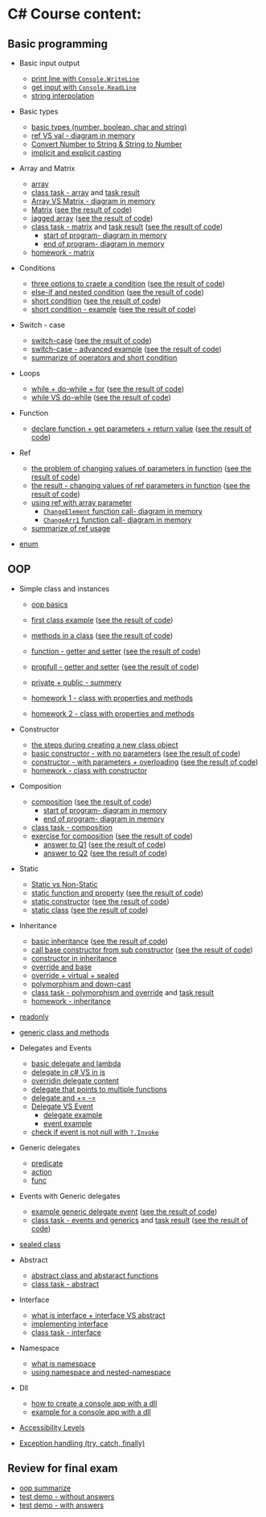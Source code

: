 # C# Course content:

## Basic programming
* Basic input output
    * [print line with `Console.WriteLine`](https://github.com/bsharabi/CSharp/tree/master/Day%2001%20-%2021.10.2018/00_MyFirstSln/MyFirstProj/Program.cs)
    * [get input with `Console.ReadLine`](https://github.com/bsharabi/CSharp/tree/master/Day%2001%20-%2021.10.2018/02_readValue/readValue/Program.cs)
    * [string interpolation](https://github.com/bsharabi/CSharp/tree/master/Day%2002%20-%2029.10.2018/05_String%20Interpolation/String%20Interpolation/Program.cs)

* Basic types
    * [basic types (number, boolean, char and string)](https://github.com/bsharabi/CSharp/tree/master/Day%2001%20-%2021.10.2018/01_VarTypes/VarTypes/Program.cs)
    * [ref VS val - diagram in memory](https://github.com/bsharabi/CSharp/tree/master/Day%2001%20-%2021.10.2018/ref%20vs%20val.png)
    * [Convert Number to String & String to Number](https://github.com/bsharabi/CSharp/tree/master/Day%2002%20-%2029.10.2018/00_ConvertFromString/ConvertFromString/Program.cs)
    * [implicit and explicit casting](https://github.com/bsharabi/CSharp/tree/master/Day%2002%20-%2029.10.2018/01_Casting/Casting/Program.cs)


* Array and Matrix
    * [array](https://github.com/bsharabi/CSharp/tree/master/Day%2002%20-%2029.10.2018/03_Arrays/Arrays/Program.cs)
    * [class task - array](https://github.com/bsharabi/CSharp/tree/master/Day%2002%20-%2029.10.2018/ClassTask.md) and [task result](https://github.com/bsharabi/CSharp/tree/master/Day%2002%20-%2029.10.2018/04_Class%20Task%20Result/Class%20Task%20Result/Program.cs)
    * [Array VS Matrix - diagram in memory](https://github.com/bsharabi/CSharp/tree/master/Day%2003%20-%2005.11.2018/memory_snapshot_1.png)
    * [Matrix](https://github.com/bsharabi/CSharp/tree/master/Day%2003%20-%2005.11.2018/00_Matrix/00_Matrix/Program.cs) ([see the result of code](https://github.com/bsharabi/CSharp/tree/master/Day%2003%20-%2005.11.2018/00_Matrix/result.png))
    * [jagged array](https://github.com/bsharabi/CSharp/tree/master/Day%2003%20-%2005.11.2018/01_jugged%20array/01_jugged%20array/Program.cs) ([see the result of code](https://github.com/bsharabi/CSharp/tree/master/Day%2003%20-%2005.11.2018/01_jugged%20array/result.png))
    * [class task - matrix](https://github.com/bsharabi/CSharp/tree/master/Day%2003%20-%2005.11.2018/ClassTask.md) and [task result](https://github.com/bsharabi/CSharp/tree/master/Day%2003%20-%2005.11.2018/02_class%20task%20result/02_class%20task%20result/Program.cs) ([see the result of code](https://github.com/bsharabi/CSharp/tree/master/Day%2003%20-%2005.11.2018/02_class%20task%20result/result.png))
        * [start of program- diagram in memory](https://github.com/bsharabi/CSharp/tree/master/Day%2003%20-%2005.11.2018/02_class%20task%20result/step0.png)
        * [end of program- diagram in memory](https://github.com/bsharabi/CSharp/tree/master/Day%2003%20-%2005.11.2018/02_class%20task%20result/step1.png)
    * [homework - matrix](https://github.com/bsharabi/CSharp/tree/master/Day%2003%20-%2005.11.2018/Home%20work.pdf)
* Conditions
    * [three options to craete a condition](https://github.com/bsharabi/CSharp/tree/master/Day%2004%20-%2012.11.2018/00_Conditions/00_Conditions/Program.cs) ([see the result of code](https://github.com/bsharabi/CSharp/tree/master/Day%2004%20-%2012.11.2018/00_Conditions/result.png))
    * [else-if and nested condition](https://github.com/bsharabi/CSharp/tree/master/Day%2004%20-%2012.11.2018/01_nested%20conduition/01_nested%20conduition/Program.cs) ([see the result of code](https://github.com/bsharabi/CSharp/tree/master/Day%2004%20-%2012.11.2018/01_nested%20conduition/result.png))
    * [short condition](https://github.com/bsharabi/CSharp/tree/master/Day%2004%20-%2012.11.2018/02_Short%20Condition/02_Short%20Condition/Program.cs) ([see the result of code](https://github.com/bsharabi/CSharp/tree/master/Day%2004%20-%2012.11.2018/02_Short%20Condition/result.png))
    * [short condition - example](https://github.com/bsharabi/CSharp/tree/master/Day%2004%20-%2012.11.2018/03_short%20condition%20-%20example/03_short%20condition%20-%20example/Program.cs) ([see the result of code](https://github.com/bsharabi/CSharp/tree/master/Day%2004%20-%2012.11.2018/03_short%20condition%20-%20example/result.png))
* Switch - case
    * [switch-case](https://github.com/bsharabi/CSharp/tree/master/Day%2004%20-%2012.11.2018/04_switch%20case/04_switch%20case/Program.cs) ([see the result of code](https://github.com/bsharabi/CSharp/tree/master/Day%2004%20-%2012.11.2018/04_switch%20case/result.png))
    * [switch-case - advanced example](https://github.com/bsharabi/CSharp/tree/master/Day%2004%20-%2012.11.2018/05_switch%20case%20-%20for%20grades/05_switch%20case%20-%20for%20grades/Program.cs) ([see the result of code](https://github.com/bsharabi/CSharp/tree/master/Day%2004%20-%2012.11.2018/05_switch%20case%20-%20for%20grades/result.png))
    * [summarize of operators and short condition](https://github.com/bsharabi/CSharp/tree/master/Day%2004%20-%2012.11.2018/operators.pdf)
* Loops
    * [while + do-while + for](https://github.com/bsharabi/CSharp/tree/master/Day%2004%20-%2012.11.2018/06_loops/06_loops/Program.cs) ([see the result of code](https://github.com/bsharabi/CSharp/tree/master/Day%2004%20-%2012.11.2018/06_loops/result.png))
    * [while VS do-while](https://github.com/bsharabi/CSharp/tree/master/Day%2004%20-%2012.11.2018/07_while%20VS%20do-while/07_while%20VS%20do-while/Program.cs) ([see the result of code](https://github.com/bsharabi/CSharp/tree/master/Day%2004%20-%2012.11.2018/07_while%20VS%20do-while/result.png))
* Function
    * [declare function + get parameters + return value](https://github.com/bsharabi/CSharp/tree/master/Day%2004%20-%2012.11.2018/08_functions/08_functions/Program.cs) ([see the result of code](https://github.com/bsharabi/CSharp/tree/master/Day%2004%20-%2012.11.2018/08_functions/result.png))
* Ref 
    * [the problem of changing values of parameters in function](https://github.com/bsharabi/CSharp/tree/master/Day%2004%20-%2012.11.2018/09_ref%20problem/09_ref%20problem/Program.cs) ([see the result of code](https://github.com/bsharabi/CSharp/tree/master/Day%2004%20-%2012.11.2018/09_ref%20problem/RESULT.png))
    * [the result - changing values of ref parameters in function](https://github.com/bsharabi/CSharp/tree/master/Day%2004%20-%2012.11.2018/10_ref/10_ref/Program.cs) ([see the result of code](https://github.com/bsharabi/CSharp/tree/master/Day%2004%20-%2012.11.2018/10_ref/result.png))
    * [using ref with array parameter](https://github.com/bsharabi/CSharp/tree/master/Day%2004%20-%2012.11.2018/11_array%20and%20ref/11_array%20and%20ref/Program.cs) 
        * [`ChangeElement` function call- diagram in memory](https://github.com/bsharabi/CSharp/tree/master/Day%2004%20-%2012.11.2018/11_array%20and%20ref/memory%20snapshot.png)
        * [`ChangeArr1` function call- diagram in memory](https://github.com/bsharabi/CSharp/tree/master/Day%2004%20-%2012.11.2018/11_array%20and%20ref/memory%20snapshot%202.png)
    * [summarize of ref usage](https://github.com/bsharabi/CSharp/tree/master/Day%2004%20-%2012.11.2018/ref%20in%20value%20type.docx) 
* [enum](https://github.com/bsharabi/CSharp/tree/master/Day%2010%20-%2031.12.2018/00_enum/program.cs)
## OOP
* Simple class and instances
    * [oop basics](https://github.com/bsharabi/CSharp/tree/master/Day%2004%20-%2012.11.2018/oop%20basics.docx) 
    * [first class example](https://github.com/bsharabi/CSharp/tree/master/Day%2004%20-%2012.11.2018/12_first%20class%20example/12_first%20class%20example/Program.cs) ([see the result of code](https://github.com/bsharabi/CSharp/tree/master/Day%2004%20-%2012.11.2018/12_first%20class%20example/result.png))
    * [methods in a class](https://github.com/bsharabi/CSharp/tree/master/Day%2004%20-%2012.11.2018/13_class%20and%20method/13_class%20and%20method/Program.cs) ([see the result of code](https://github.com/bsharabi/CSharp/tree/master/Day%2004%20-%2012.11.2018/13_class%20and%20method/result.png))
    * [function - getter and setter](https://github.com/bsharabi/CSharp/tree/master/Day%2005%20-%2019.11.2018/00_accesss/00_accesss) ([see the result of code](https://github.com/bsharabi/CSharp/tree/master/Day%2005%20-%2019.11.2018/00_accesss/result.png))
    * [propfull - getter and setter](https://github.com/bsharabi/CSharp/tree/master/Day%2005%20-%2019.11.2018/01_propfull/00_accesss) ([see the result of code](https://github.com/bsharabi/CSharp/tree/master/Day%2005%20-%2019.11.2018/01_propfull/result.png))

    * [private + public - summery](https://github.com/bsharabi/CSharp/tree/master/Day%2005%20-%2019.11.2018/private%20%2B%20public%20-%20summery.pdf) 
    * [homework 1 - class with properties and methods](https://github.com/bsharabi/CSharp/tree/master/Day%2005%20-%2019.11.2018/Homework.png) 
    * [homework 2 - class with properties and methods](https://github.com/bsharabi/CSharp/tree/master/Day%2006%20-%2026.11.2018/Homework.png)
* Constructor
    * [the steps during creating a new class object](https://github.com/bsharabi/CSharp/tree/master/Day%2006%20-%2026.11.2018/create%20object%20-%20steps.png) 
    * [basic constructor - with no parameters](https://github.com/bsharabi/CSharp/tree/master/Day%2006%20-%2026.11.2018/00_constructor/00_constructor) ([see the result of code](https://github.com/bsharabi/CSharp/tree/master/Day%2006%20-%2026.11.2018/00_constructor/result.png))
    * [constructor - with parameters + overloading](https://github.com/bsharabi/CSharp/tree/master/Day%2006%20-%2026.11.2018/01_constructor%20with%20parameters/01_constructor%20with%20parameters) ([see the result of code](https://github.com/bsharabi/CSharp/tree/master/Day%2006%20-%2026.11.2018/01_constructor%20with%20parameters/result.png))
    * [homework - class with constructor](https://github.com/bsharabi/CSharp/tree/master/Day%2007%20-%2010.12.2018/HomeWork.md)

* Composition
    * [composition](https://github.com/bsharabi/CSharp/tree/master/Day%2006%20-%2026.11.2018/02_composition/02_composition) ([see the result of code](https://github.com/bsharabi/CSharp/tree/master/Day%2006%20-%2026.11.2018/02_composition/result.png))
        * [start of program- diagram in memory](https://github.com/bsharabi/CSharp/tree/master/Day%2006%20-%2026.11.2018/02_composition/memory%20diagram%20-%20step%201.png)
        * [end of program- diagram in memory](https://github.com/bsharabi/CSharp/tree/master/Day%2006%20-%2026.11.2018/02_composition/memory%20diagram%20-%20step%202.png)
    * [class task - composition](https://github.com/bsharabi/CSharp/tree/master/Day%2006%20-%2026.11.2018/ClassTask.md) 
    * [exercise for composition](https://github.com/bsharabi/CSharp/tree/master/Day%2007%20-%2010.12.2018/OOP_composition%20-%20Exercises.pdf) ([see the result of code]())
        * [answer to Q1](https://github.com/bsharabi/CSharp/tree/master/Day%2007%20-%2010.12.2018/Q1%20-%20result/Q1%20-%20result) ([see the result of code](https://github.com/bsharabi/CSharp/tree/master/Day%2007%20-%2010.12.2018/Q1%20-%20result/result.png))
        * [answer to Q2](https://github.com/bsharabi/CSharp/tree/master/Day%2007%20-%2010.12.2018/Q2%20-%20result/Q2%20-%20result) ([see the result of code](https://github.com/bsharabi/CSharp/tree/master/Day%2007%20-%2010.12.2018/Q2%20-%20result/result.png))
* Static
    * [Static vs Non-Static](https://github.com/bsharabi/CSharp/tree/master/Day%2008%20-%2017.12.2018/00_static/README.md) 
    * [static function and property](https://github.com/bsharabi/CSharp/tree/master/Day%2008%20-%2017.12.2018/00_static/00_static) ([see the result of code](https://github.com/bsharabi/CSharp/tree/master/Day%2008%20-%2017.12.2018/00_static/result.png))
    * [static constructor](https://github.com/bsharabi/CSharp/tree/master/Day%2008%20-%2017.12.2018/01_static%20constructor/01_static%20constructor) ([see the result of code](https://github.com/bsharabi/CSharp/tree/master/Day%2008%20-%2017.12.2018/01_static%20constructor/result.png))
    * [static class](https://github.com/bsharabi/CSharp/tree/master/Day%2008%20-%2017.12.2018/02_static%20class/02_static%20class) ([see the result of code](https://github.com/bsharabi/CSharp/tree/master/Day%2008%20-%2017.12.2018/02_static%20class/result.png))



* Inheritance
    * [basic inheritance](https://github.com/bsharabi/CSharp/tree/master/Day%2008%20-%2017.12.2018/03_inheritance/03_inheritance) ([see the result of code](https://github.com/bsharabi/CSharp/tree/master/Day%2008%20-%2017.12.2018/03_inheritance/result.png))
    * [call base constructor from sub constructor](https://github.com/bsharabi/CSharp/tree/master/Day%2008%20-%2017.12.2018/04_inheritance/03_inheritance) ([see the result of code](https://github.com/bsharabi/CSharp/tree/master/Day%2008%20-%2017.12.2018/04_inheritance/result.png))
    * [constructor in inheritance](https://github.com/bsharabi/CSharp/tree/master/Day%2008%20-%2017.12.2018/Constructor%20in%20inheritance.md) 
    * [override and base](https://github.com/bsharabi/CSharp/tree/master/Day%2008%20-%2017.12.2018/override%20and%20base.md)
    * [override + virtual + sealed](https://github.com/bsharabi/CSharp/tree/master/Day%2009%20-%2024.12.2018/01_Override.md)
    * [polymorphism and down-cast](https://github.com/bsharabi/CSharp/tree/master/Day%2008%20-%2017.12.2018/polymorphism%20and%20down-cast.md)
    * [class task - polymorphism and override](https://github.com/bsharabi/CSharp/tree/master/Day%2009%20-%2024.12.2018/class%20task.pdf) and [task result](https://github.com/bsharabi/CSharp/tree/master/Day%2009%20-%2024.12.2018/class%20task%20solution/class%20task%20solution)
    * [homework - inheritance](https://github.com/bsharabi/CSharp/tree/master/Day%2009%20-%2024.12.2018/Homework.pdf)


* [readonly](https://github.com/bsharabi/CSharp/tree/master/Day%2009%20-%2024.12.2018/00_Readonly.md)
* [generic class and methods](https://github.com/bsharabi/CSharp/tree/master/Day%2009%20-%2024.12.2018/02_Generic.md)

* Delegates and Events
    * [basic delegate and lambda](https://github.com/bsharabi/CSharp/tree/master/Day%2010%20-%2031.12.2018/02_Delegates/Program.cs)
    * [delegate in c# VS in js](https://github.com/bsharabi/CSharp/tree/master/Day%2010%20-%2031.12.2018/01_function%20var%20-%20in%20c%23%20and%20in%20javascript)
    * [overridin delegate content](https://github.com/bsharabi/CSharp/tree/master/Day%2010%20-%2031.12.2018/03_Delegates/Program.cs)
    * [delegate that points to multiple functions](https://github.com/bsharabi/CSharp/tree/master/Day%2010%20-%2031.12.2018/04_Delegates/Program.cs)
    * [delegate and += -=](https://github.com/bsharabi/CSharp/tree/master/Day%2010%20-%2031.12.2018/05_Delegates/Program.cs)
    * [Delegate VS Event](https://github.com/bsharabi/CSharp/tree/master/Day%2010%20-%2031.12.2018/06_event%20vs%20delegate/README.md)
        * [delegate example](https://github.com/bsharabi/CSharp/tree/master/Day%2010%20-%2031.12.2018/06_event%20vs%20delegate/00_delegate/Program.cs)
        * [event example](https://github.com/bsharabi/CSharp/tree/master/Day%2010%20-%2031.12.2018/06_event%20vs%20delegate/01_event/Program.cs)  
    * [check if event is not null with `?.Invoke`](https://github.com/bsharabi/CSharp/tree/master/Day%2010%20-%2031.12.2018/07_handle%20null%20event/Program.cs)
* Generic delegates
    * [predicate](https://github.com/bsharabi/CSharp/tree/master/Day%2010%20-%2031.12.2018/08_generic%20delegates/01_Peredicate/Program.cs)
    * [action](https://github.com/bsharabi/CSharp/tree/master/Day%2010%20-%2031.12.2018/08_generic%20delegates/02_Action/Program.cs)
    * [func](https://github.com/bsharabi/CSharp/tree/master/Day%2010%20-%2031.12.2018/08_generic%20delegates/03_Func/Program.cs)
* Events with Generic delegates
    * [example generic delegate event](https://github.com/bsharabi/CSharp/tree/master/Day%2010%20-%2031.12.2018/09_example%20of%20car%20and%20generic%20delegate%20event/program.cs) ([see the result of code](https://github.com/bsharabi/CSharp/tree/master/Day%2010%20-%2031.12.2018/09_example%20of%20car%20and%20generic%20delegate%20event/result.png))
    * [class task - events and generics](https://github.com/bsharabi/CSharp/tree/master/Day%2011%20-%2007.01.2019/oop%20%2B%20events%20-%20class%20task.pdf) and [task result](https://github.com/bsharabi/CSharp/tree/master/Day%2011%20-%2007.01.2019/00_class%20task%20result/00_class%20task%20result) ([see the result of code](https://github.com/bsharabi/CSharp/tree/master/Day%2011%20-%2007.01.2019/result.png))
   
   
* [sealed class](https://github.com/bsharabi/CSharp/tree/master/Day%2012%20-%2014.01.2019/00_sealed%20class/README.md)

* Abstract
   * [abstract class and abstaract functions](https://github.com/bsharabi/CSharp/tree/master/Day%2012%20-%2014.01.2019/01_abstract%20class/README.md)
   * [class task - abstract](https://github.com/bsharabi/CSharp/tree/master/Day%2012%20-%2014.01.2019/02_abstract%20-%20class%20task/class%20task.png)
   
* Interface
   * [what is interface + interface VS abstract](https://github.com/bsharabi/CSharp/tree/master/Day%2012%20-%2014.01.2019/03_interface/03_interface.pdf)
   * [implementing interface](https://github.com/bsharabi/CSharp/tree/master/Day%2012%20-%2014.01.2019/03_interface/README.md)
   * [class task - interface](https://github.com/bsharabi/CSharp/tree/master/Day%2012%20-%2014.01.2019/04_interface%20-%20class%20task/ClassTask.md)
   
* Namespace
   * [what is namespace](https://github.com/bsharabi/CSharp/tree/master/Day%2012%20-%2014.01.2019/05_namespace/README.md)
   * [using namespace and nested-namespace](https://github.com/bsharabi/CSharp/tree/master/Day%2012%20-%2014.01.2019/05_namespace/00_namespace/00_namespace)

* Dll
   * [how to create a console app with a dll](https://github.com/bsharabi/CSharp/tree/master/Day%2012%20-%2014.01.2019/06_DLL/01_how%20to%20create%20a%20dll/README.md)
   * [example for a console app with a dll](https://github.com/bsharabi/CSharp/tree/master/Day%2012%20-%2014.01.2019/06_DLL/00_example)
   
   
* [Accessibility Levels](https://github.com/bsharabi/CSharp/tree/master/Day%2012%20-%2014.01.2019/07_Access%20modifiers/Accessibility%20Levels.pdf)
* [Exception handling (try, catch, finally)](https://github.com/bsharabi/CSharp/tree/master/Day%2012%20-%2014.01.2019/08_error%20handling/README.md)

## Review for final exam
* [oop summarize](https://github.com/bsharabi/CSharp/tree/master/Day%2012%20-%2014.01.2019/oop%20-%20full%20overview.pdf)
* [test demo - without answers](https://github.com/bsharabi/CSharp/tree/master/Exam%20Examples/test%20demo%20-%20without%20answers.pdf)
* [test demo - with answers](https://github.com/bsharabi/CSharp/tree/master/Exam%20Examples/test%20demo%20-%20with%20answers.pdf)



  

